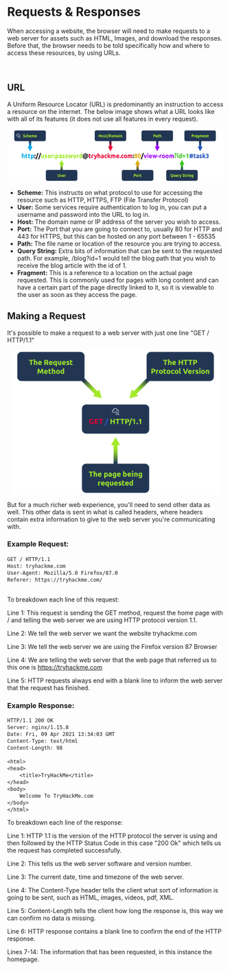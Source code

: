 # Requests & Responses

When accessing a website, the browser will need to make requests to a web server for assets such as HTML, Images, and download the responses. Before that, the browser needs to be told specifically how and where to access these resources, by using URLs.

&nbsp;

## URL

A Uniform Resource Locator (URL) is predominantly an instruction to access a resource on the internet. The below image shows what a URL looks like with all of its features (it does not use all features in every request).

<img src="../../_resources/34ad66d8b90aaaa35f9536d3b152ea97.png" alt="34ad66d8b90aaaa35f9536d3b152ea97.png" width="537" height="127" class="jop-noMdConv" style="display: block; margin: 0 auto;">

- **Scheme:** This instructs on what protocol to use for accessing the resource such as HTTP, HTTPS, FTP (File Transfer Protocol)
- **User:** Some services require authentication to log in, you can put a username and password into the URL to log in.
- **Host:** The domain name or IP address of the server you wish to access.
- **Port:** The Port that you are going to connect to, usually 80 for HTTP and 443 for HTTPS, but this can be hosted on any port between 1 - 65535
- **Path:** The file name or location of the resource you are trying to access.
- **Query String:** Extra bits of information that can be sent to the requested path. For example, /blog?id=1 would tell the blog path that you wish to receive the blog article with the id of 1.
- **Fragment:** This is a reference to a location on the actual page requested. This is commonly used for pages with long content and can have a certain part of the page directly linked to it, so it is viewable to the user as soon as they access the page.

## Making a Request

It's possible to make a request to a web server with just one line "GET / HTTP/1.1"

<img src="../../_resources/09e70200e7af451077081a3ee3d3708c.png" alt="09e70200e7af451077081a3ee3d3708c.png" width="483" height="339" style="display: block; margin: 0 auto;" class="jop-noMdConv">

But for a much richer web experience, you'll need to send other data as well. This other data is sent in what is called headers, where headers contain extra information to give to the web server you're communicating with.

### Example Request:

```HTTP
GET / HTTP/1.1
Host: tryhackme.com
User-Agent: Mozilla/5.0 Firefox/87.0
Referer: https://tryhackme.com/


```

To breakdown each line of this request:

Line 1: This request is sending the GET method, request the home page with / and telling the web server we are using HTTP protocol version 1.1.

Line 2: We tell the web server we want the website tryhackme.com

Line 3: We tell the web server we are using the Firefox version 87 Browser

Line 4: We are telling the web server that the web page that referred us to this one is https://tryhackme.com

Line 5: HTTP requests always end with a blank line to inform the web server that the request has finished.

### Example Response:

```HTTP
HTTP/1.1 200 OK
Server: nginx/1.15.8
Date: Fri, 09 Apr 2021 13:34:03 GMT
Content-Type: text/html
Content-Length: 98

<html>
<head>
    <title>TryHackMe</title>
</head>
<body>
    Welcome To TryHackMe.com
</body>
</html>
```

To breakdown each line of the response:

Line 1: HTTP 1.1 is the version of the HTTP protocol the server is using and then followed by the HTTP Status Code in this case "200 Ok" which tells us the request has completed successfully.

Line 2: This tells us the web server software and version number.

Line 3: The current date, time and timezone of the web server.

Line 4: The Content-Type header tells the client what sort of information is going to be sent, such as HTML, images, videos, pdf, XML.

Line 5: Content-Length tells the client how long the response is, this way we can confirm no data is missing.

Line 6: HTTP response contains a blank line to confirm the end of the HTTP response.

Lines 7-14: The information that has been requested, in this instance the homepage.